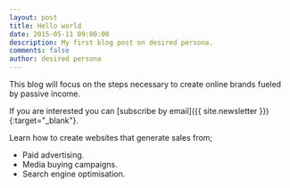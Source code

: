```yaml
---
layout: post
title: Hello world
date: 2015-05-11 09:00:00
description: My first blog post on desired persona.
comments: false
author: desired persona
---
```


This blog will focus on the steps necessary to create online brands fueled by passive income. 

If you are interested you can [subscribe by email]({{ site.newsletter }}){:target="_blank"}.

Learn how to create websites that generate sales from;

- Paid advertising.
- Media buying campaigns.
- Search engine optimisation.